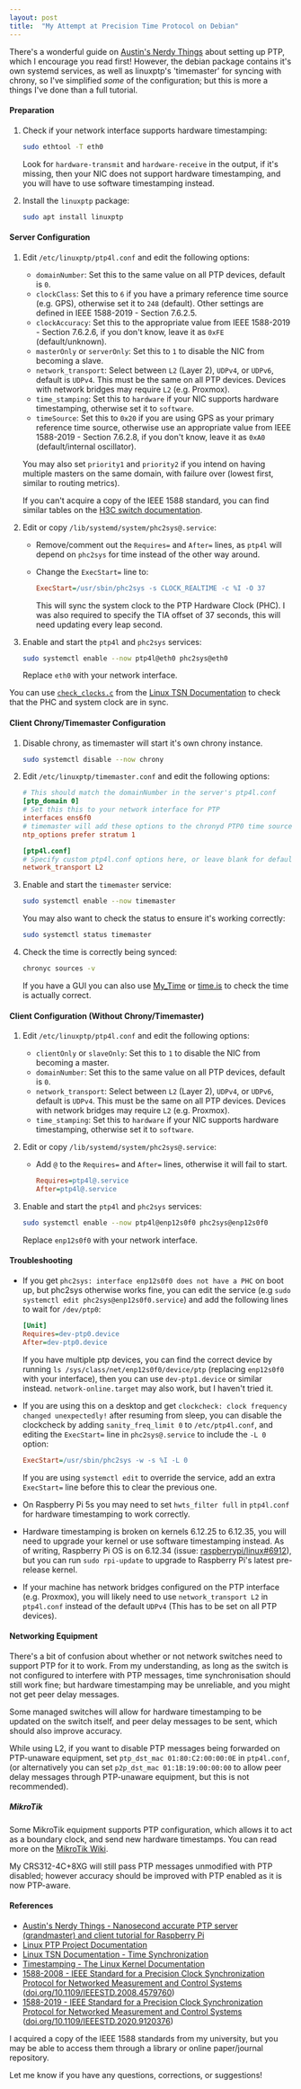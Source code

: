 ```yaml
---
layout: post
title:  "My Attempt at Precision Time Protocol on Debian"
---
```


There's a wonderful guide on [Austin's Nerdy Things](https://austinsnerdythings.com/2025/02/18/nanosecond-accurate-ptp-server-grandmaster-and-client-tutorial-for-raspberry-pi/) about setting up PTP, which I encourage you read first! However, the debian package contains it's own systemd services, as well as linuxptp's 'timemaster' for syncing with chrony, so I've simplified *some* of the configuration; but this is more a things I've done than a full tutorial.

<!--more-->

#### Preparation

1. Check if your network interface supports hardware timestamping:

    ```bash
    sudo ethtool -T eth0
    ```

    Look for `hardware-transmit` and `hardware-receive` in the output, if it's missing, then your NIC does not support hardware timestamping, and you will have to use software timestamping instead.

2. Install the `linuxptp` package:

    ```bash
    sudo apt install linuxptp
    ```

#### Server Configuration

1. Edit `/etc/linuxptp/ptp4l.conf` and edit the following options:

    - `domainNumber`: Set this to the same value on all PTP devices, default is `0`.
    - `clockClass`: Set this to `6` if you have a primary reference time source (e.g. GPS), otherwise set it to `248` (default). Other settings are defined in IEEE 1588-2019 - Section 7.6.2.5.
    - `clockAccuracy`: Set this to the appropriate value from IEEE 1588-2019 - Section 7.6.2.6, if you don't know, leave it as `0xFE` (default/unknown).
    - `masterOnly` or `serverOnly`: Set this to `1` to disable the NIC from becoming a slave.
    - `network_transport`: Select between `L2` (Layer 2), `UDPv4`, or `UDPv6`, default is `UDPv4`. This must be the same on all PTP devices. Devices with network bridges may require `L2` (e.g. Proxmox).
    - `time_stamping`: Set this to `hardware` if your NIC supports hardware timestamping, otherwise set it to `software`.
    - `timeSource`: Set this to `0x20` if you are using GPS as your primary reference time source, otherwise use an appropriate value from IEEE 1588-2019 - Section 7.6.2.8, if you don't know, leave it as `0xA0` (default/internal oscillator).

    You may also set `priority1` and `priority2` if you intend on having multiple masters on the same domain, with failure over (lowest first, similar to routing metrics).

    If you can't acquire a copy of the IEEE 1588 standard, you can find similar tables on the [H3C switch documentation](https://www.h3c.com/en/d_202212/1747860_294551_0.htm#_Toc121487972).

2. Edit or copy `/lib/systemd/system/phc2sys@.service`:

    - Remove/comment out the `Requires=` and `After=` lines, as `ptp4l` will depend on `phc2sys` for time instead of the other way around.
    - Change the `ExecStart=` line to:

        ```ini
        ExecStart=/usr/sbin/phc2sys -s CLOCK_REALTIME -c %I -O 37
        ```

        This will sync the system clock to the PTP Hardware Clock (PHC). I was also required to specify the TIA offset of 37 seconds, this will need updating every leap second.

3. Enable and start the `ptp4l` and `phc2sys` services:

    ```bash
    sudo systemctl enable --now ptp4l@eth0 phc2sys@eth0
    ```

    Replace `eth0` with your network interface.

You can use [`check_clocks.c`](https://github.com/Avnu/tsn-doc/blob/master/misc/check_clocks.c) from the [Linux TSN Documentation](https://tsn.readthedocs.io/timesync.html#checking-clocks-synchronization) to check that the PHC and system clock are in sync.

#### Client Chrony/Timemaster Configuration

1. Disable chrony, as timemaster will start it's own chrony instance.

    ```bash
    sudo systemctl disable --now chrony
    ```

2. Edit `/etc/linuxptp/timemaster.conf` and edit the following options:

    ```ini
    # This should match the domainNumber in the server's ptp4l.conf
    [ptp_domain 0]
    # Set this this to your network interface for PTP
    interfaces ens6f0
    # timemaster will add these options to the chronyd PTP0 time source
    ntp_options prefer stratum 1

    [ptp4l.conf]
    # Specify custom ptp4l.conf options here, or leave blank for defaults
    network_transport L2
    ```

3. Enable and start the `timemaster` service:

    ```bash
    sudo systemctl enable --now timemaster
    ```

    You may also want to check the status to ensure it's working correctly:

    ```bash
    sudo systemctl status timemaster
    ```

4. Check the time is correctly being synced:

    ```bash
    chronyc sources -v
    ```

    If you have a GUI you can also use [My_Time](https://mytime.stevetech.au/) or [time.is](https://time.is/) to check the time is actually correct.

#### Client Configuration (Without Chrony/Timemaster)

1. Edit `/etc/linuxptp/ptp4l.conf` and edit the following options:

    - `clientOnly` or `slaveOnly`: Set this to `1` to disable the NIC from becoming a master.
    - `domainNumber`: Set this to the same value on all PTP devices, default is `0`.
    - `network_transport`: Select between `L2` (Layer 2), `UDPv4`, or `UDPv6`, default is `UDPv4`. This must be the same on all PTP devices. Devices with network bridges may require `L2` (e.g. Proxmox).
    - `time_stamping`: Set this to `hardware` if your NIC supports hardware timestamping, otherwise set it to `software`.

2. Edit or copy `/lib/systemd/system/phc2sys@.service`:

    - Add `@` to the `Requires=` and `After=` lines, otherwise it will fail to start.

        ```ini
        Requires=ptp4l@.service
        After=ptp4l@.service
        ```

3. Enable and start the `ptp4l` and `phc2sys` services:

    ```bash
    sudo systemctl enable --now ptp4l@enp12s0f0 phc2sys@enp12s0f0
    ```

    Replace `enp12s0f0` with your network interface.

#### Troubleshooting


- If you get `phc2sys: interface enp12s0f0 does not have a PHC` on boot up, but phc2sys otherwise works fine, you can edit the service (e.g `sudo systemctl edit phc2sys@enp12s0f0.service`) and add the following lines to wait for `/dev/ptp0`:

    ```ini
    [Unit]
    Requires=dev-ptp0.device
    After=dev-ptp0.device
    ```

    If you have multiple ptp devices, you can find the correct device by running `ls /sys/class/net/enp12s0f0/device/ptp` (replacing `enp12s0f0` with your interface), then you can use `dev-ptp1.device` or similar instead. `network-online.target` may also work, but I haven't tried it.

- If you are using this on a desktop and get `clockcheck: clock frequency changed unexpectedly!` after resuming from sleep, you can disable the clockcheck by adding `sanity_freq_limit 0` to `/etc/ptp4l.conf`, and editing the `ExecStart=` line in `phc2sys@.service` to include the `-L 0` option:

    ```ini
    ExecStart=/usr/sbin/phc2sys -w -s %I -L 0
    ```

    If you are using `systemctl edit` to override the service, add an extra `ExecStart=` line before this to clear the previous one.

- On Raspberry Pi 5s you may need to set `hwts_filter full` in `ptp4l.conf` for hardware timestamping to work correctly.
- Hardware timestamping is broken on kernels 6.12.25 to 6.12.35, you will need to upgrade your kernel or use software timestamping instead. As of writing, Raspberry Pi OS is on 6.12.34 (issue: [raspberrypi/linux#6912](https://github.com/raspberrypi/linux/issues/6912)), but you can run `sudo rpi-update` to upgrade to Raspberry Pi's latest pre-release kernel.
- If your machine has network bridges configured on the PTP interface (e.g. Proxmox), you will likely need to use `network_transport L2` in `ptp4l.conf` instead of the default `UDPv4` (This has to be set on all PTP devices).

#### Networking Equipment

There's a bit of confusion about whether or not network switches need to support PTP for it to work. From my understanding, as long as the switch is not configured to interfere with PTP messages, time synchronisation should still work fine; but hardware timestamping may be unreliable, and you might not get peer delay messages.

Some managed switches will allow for hardware timestamping to be updated on the switch itself, and peer delay messages to be sent, which should also improve accuracy.

While using L2, if you want to disable PTP messages being forwarded on PTP-unaware equipment, set `ptp_dst_mac 01:80:C2:00:00:0E` in `ptp4l.conf`, (or alternatively you can set `p2p_dst_mac 01:1B:19:00:00:00` to allow peer delay messages through PTP-unaware equipment, but this is not recommended).

##### MikroTik

Some MikroTik equipment supports PTP configuration, which allows it to act as a boundary clock, and send new hardware timestamps. You can read more on the [MikroTik Wiki](https://help.mikrotik.com/docs/spaces/ROS/pages/64127015/Precision+Time+Protocol).

My CRS312-4C+8XG will still pass PTP messages unmodified with PTP disabled; however accuracy should be improved with PTP enabled as it is now PTP-aware.

#### References

- [Austin's Nerdy Things - Nanosecond accurate PTP server (grandmaster) and client tutorial for Raspberry Pi](https://austinsnerdythings.com/2025/02/18/nanosecond-accurate-ptp-server-grandmaster-and-client-tutorial-for-raspberry-pi/)
- [Linux PTP Project Documentation](https://linuxptp.nwtime.org/documentation/)
- [Linux TSN Documentation - Time Synchronization](https://tsn.readthedocs.io/timesync.html)
- [Timestamping - The Linux Kernel Documentation](https://www.kernel.org/doc/html/latest/networking/timestamping.html)
- [1588-2008 - IEEE Standard for a Precision Clock Synchronization Protocol for Networked Measurement and Control Systems](https://ieeexplore.ieee.org/document/4579760) ([doi.org/10.1109/IEEESTD.2008.4579760](https://doi.org/10.1109/IEEESTD.2008.4579760))
- [1588-2019 - IEEE Standard for a Precision Clock Synchronization Protocol for Networked Measurement and Control Systems](https://ieeexplore.ieee.org/document/9120376) ([doi.org/10.1109/IEEESTD.2020.9120376](https://doi.org/10.1109/IEEESTD.2020.9120376))

I acquired a copy of the IEEE 1588 standards from my university, but you may be able to access them through a library or online paper/journal repository.

Let me know if you have any questions, corrections, or suggestions!
